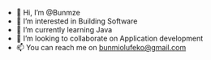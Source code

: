 - 👋 Hi, I’m @Bunmze
- 👀 I’m interested in Building Software
- 🌱 I’m currently learning Java
- 💞️ I’m looking to collaborate on Application development
- 📫 You can reach me on bunmiolufeko@gmail.com

<!---
Bunmze/Bunmze is a ✨ special ✨ repository because its `README.md` (this file) appears on your GitHub profile.
You can click the Preview link to take a look at your changes.
--->
